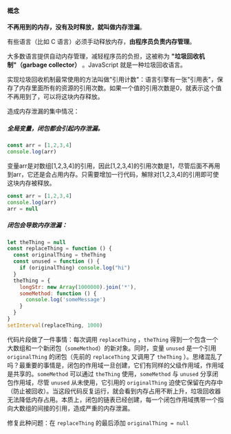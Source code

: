 #### 概念
**不再用到的内存，没有及时释放，就叫做内存泄漏**。

有些语言（比如 C 语言）必须手动释放内存，**由程序员负责内存管理**。

大多数语言提供自动内存管理，减轻程序员的负担，这被称为 **"垃圾回收机制"（garbage collector）** 。JavaScript 就是一种垃圾回收语言。

实现垃圾回收机制最常使用的方法叫做"引用计数"：语言引擎有一张"引用表"，保存了内存里面所有的资源的引用次数。如果一个值的引用次数是0，就表示这个值不再用到了，可以将这块内存释放。

造成内存泄漏的集中情况：

##### 全局变量，闭包都会引起内存泄漏。

```js
const arr = [1,2,3,4]
console.log(arr)
```

变量arr是对数组[1,2,3,4]的引用，因此[1,2,3,4]的引用次数是1，尽管后面不再用到arr，它还是会占用内存。只需要增加一行代码，解除对[1,2,3,4]的引用即可使这块内存被释放。
```js
const arr = [1,2,3,4]
console.log(arr)
arr = null
```
##### 闭包会导致内存泄漏：

```js
let theThing = null
const replaceThing = function () {
  const originalThing = theThing
  const unused = function () {
    if (originalThing) console.log("hi")
  }
  theThing = {
    longStr: new Array(1000000).join('*'),
    someMethod: function () {
      console.log('someMessage')
    }
  }
}
setInterval(replaceThing, 1000)
```

代码片段做了一件事情：每次调用 `replaceThing` ，`theThing` 得到一个包含一个大数组和一个新闭包（`someMethod`）的新对象。同时，变量 `unused` 是一个引用 `originalThing` 的闭包（先前的 `replaceThing` 又调用了 `theThing` ）。思绪混乱了吗？最重要的事情是，闭包的作用域一旦创建，它们有同样的父级作用域，作用域是共享的。`someMethod` 可以通过 `theThing` 使用，`someMethod` 与 `unused` 分享闭包作用域，尽管 `unused` 从未使用，它引用的 `originalThing` 迫使它保留在内存中（防止被回收）。当这段代码反复运行，就会看到内存占用不断上升，垃圾回收器无法降低内存占用。本质上，闭包的链表已经创建，每一个闭包作用域携带一个指向大数组的间接的引用，造成严重的内存泄漏。

修复此种问题：在 `replaceThing` 的最后添加 `originalThing = null`